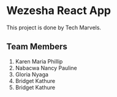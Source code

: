 # Wezesha React App

This project is done by Tech Marvels. 

## Team Members
1. Karen Maria Phillip
2. Nabacwa Nancy Pauline
3. Gloria Nyaga
4. Bridget Kathure
5. Bridget Kathure


